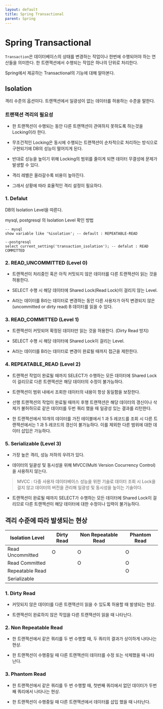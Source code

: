 ```yaml
---
layout: default
title: Spring Transactional
parent: Spring
---
```


# Spring Transactional

`Transaction`은 데이터베이스의 상태를 변경하는 작업이나 한번에 수행되어야 하는 연산들을 의미한다.
한 트랜잭션에서 수행되는 작업은 하나의 단위로 처리한다.

Spring에서 제공하는 Transactional의 기능에 대해 알아본다.

## Isolation

격리 수준의 옵션이다. 트랜잭션에서 일광성이 없는 데이터를 허용하는 수준을 말한다.


### 트랜잭션 격리의 필요성

- 한 트랜잭션이 수행되는 동안 다른 트랜잭션이 관여하지 못하도록 하는것을 Locking이라 한다.

- 무조건적인 Locking은 동시에 수행되는 트랜잭션이 순차적으로 처리하는 방식으로 구현되기에 DB의 성능이 떨어지게 된다.

- 반대로 성능을 높이기 위해 Locking의 범위를 줄이게 되면 데이터 무결성에 문제가 발생할 수 있다.

- 격리 레벨은 올라갈수록 비용이 높아진다.

- 그래서 상황에 따라 효율적인 격리 설정이 필요하다.


### 1. Defalut

DB의 Isolation Level을 따른다.

mysql, postgresql 의 Isolation Level 확인 방법
```
-- mysql
show variable like '%isolation'; -- default : REPEATABLE-READ

--postgresql
select current_setting('transaction_isolation'); -- defalut : READ COMMITTED

```

### 2. READ_UNCOMMITTED (Level 0)

- 트랜잭션이 처리중인 혹은 아직 커밋되지 않은 데이터를 다른 트랜잭션이 읽는 것을 허용한다.

- SELECT 수행 시 해당 데이터에 Shared Lock(Read Lock)이 걸리지 않는 Level.

- A라는 데이터를 B라는 데이터로 변경하는 동안 다른 사용자가 아직 변경되지 않은(uncommitted or dirty read) B 데이터를 읽을 수 있다.

### 3. READ_COMMITTED (Level 1)

- 트랜잭션이 커밋되어 확정된 데이터만 읽는 것을 허용한다. (Dirty Read 방지)

- SELECT 수행 시 해당 데이터에 Shared Lock이 걸리는 Level.

- A라는 데이터를 B라는 데이터로 변경이 완료될 때까지 접근을 제한한다.

### 4. REPEATABLE_READ (Level 2)

- 트랜잭션 작업이 완료될 때까지 SELECT가 수행하는 모든 데이터에 Shared Lock이 걸리므로 다른 트랜잭션은 해당 데이터의 수정이 불가능하다.

- 트랜잭션이 범위 내에서 조회한 데이터의 내용이 항상 동일함을 보장한다.

- 선행 트랜잭션의 작업이 완료될 때까지 후행 트랜잭션은 해당 데이터의 갱신이나 삭제가 불허하므로 같은 데이터를 두번 쿼리 했을 때 일광성 있는 결과를 리턴한다.

- 한 트랜잭션에서 10개의 데이터를 가진 테이블에서 1 과 5 레코드를 조회 시 다른 트랜잭션에서는 1 과 5 레코드의 갱신이 불가능하다. 이를 제외한 다른 범위에 대한 데이터 삽입은 가능하다.

### 5. Serializable (Level 3)

- 가장 높은 격리, 성능 저하의 우려가 있다.

- 데이터의 일괄성 및 동시성을 위해 MVCC(Multi Version Cocurrency Control)을 사용하지 않는다.

> MVCC : 다중 사용자 데이터베이스 성능을 위한 기술로 데이터 조회 시 Lock을 걸지 않고 데이터의 버전을 관리해 일광성 및 동시성을 높이는 기술이다.

- 트랜잭션이 완료될 때까지 SELECT가 수행하는 모든 데이터에 Shared Lock이 걸리므로 다른 트랜잭션이 해당 데이터에 대한 수정이나 입력이 불가능하다.

## 격리 수준에 따라 발생되는 현상

Isolation Level | Dirty Read | Non Repeatable Read | Phantom Read
---|---|---|---
Read Uncommitted | O | O | O
Read Committed | | O | O
Repeatable Read | | | O
Serializable | | | 

### 1. Dirty Read

- 커밋되지 않은 데이터를 다른 트랜잭션이 읽을 수 있도록 허용할 때 발생되는 현상.

- 트랜잭션이 완료하지 않은 작업을 다른 트랜잭션이 읽을 때 나타난다.

### 2. Non Repeatable Read

- 한 트랜잭션에서 같은 쿼리를 두 번 수행할 때, 두 쿼리의 결과가 상이하게 나타나는 현상.

- 한 트랜잭션이 수행중일 때 다른 트랜잭션이 데이터를 수정 또는 삭제했을 때 나타난다.

### 3. Phantom Read

- 한 트랜잭션에서 같은 쿼리를 두 번 수행할 때, 첫번째 쿼리에서 없던 데이터가 두번째 쿼리에서 나타나는 현상.

- 한 트랜잭션이 수행중일 때 다른 트랜잭션에서 데이터를 삽입 했을 때 나타난다.





